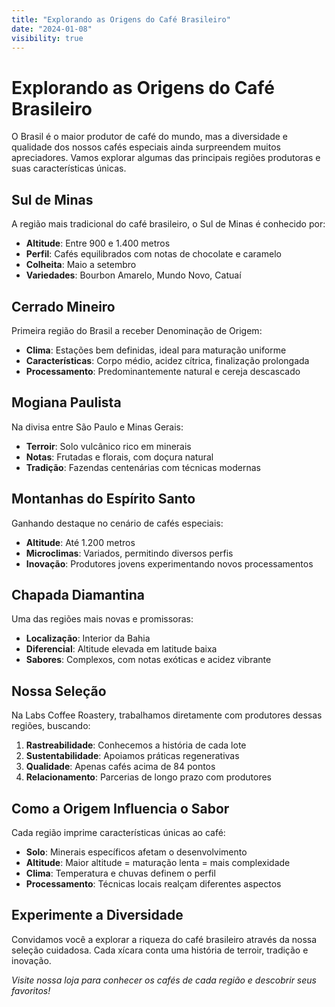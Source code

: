 ```yaml
---
title: "Explorando as Origens do Café Brasileiro"
date: "2024-01-08"
visibility: true
---
```


# Explorando as Origens do Café Brasileiro

O Brasil é o maior produtor de café do mundo, mas a diversidade e qualidade dos nossos cafés especiais ainda surpreendem muitos apreciadores. Vamos explorar algumas das principais regiões produtoras e suas características únicas.

## Sul de Minas

A região mais tradicional do café brasileiro, o Sul de Minas é conhecido por:

- **Altitude**: Entre 900 e 1.400 metros
- **Perfil**: Cafés equilibrados com notas de chocolate e caramelo
- **Colheita**: Maio a setembro
- **Variedades**: Bourbon Amarelo, Mundo Novo, Catuaí

## Cerrado Mineiro

Primeira região do Brasil a receber Denominação de Origem:

- **Clima**: Estações bem definidas, ideal para maturação uniforme
- **Características**: Corpo médio, acidez cítrica, finalização prolongada
- **Processamento**: Predominantemente natural e cereja descascado

## Mogiana Paulista

Na divisa entre São Paulo e Minas Gerais:

- **Terroir**: Solo vulcânico rico em minerais
- **Notas**: Frutadas e florais, com doçura natural
- **Tradição**: Fazendas centenárias com técnicas modernas

## Montanhas do Espírito Santo

Ganhando destaque no cenário de cafés especiais:

- **Altitude**: Até 1.200 metros
- **Microclimas**: Variados, permitindo diversos perfis
- **Inovação**: Produtores jovens experimentando novos processamentos

## Chapada Diamantina

Uma das regiões mais novas e promissoras:

- **Localização**: Interior da Bahia
- **Diferencial**: Altitude elevada em latitude baixa
- **Sabores**: Complexos, com notas exóticas e acidez vibrante

## Nossa Seleção

Na Labs Coffee Roastery, trabalhamos diretamente com produtores dessas regiões, buscando:

1. **Rastreabilidade**: Conhecemos a história de cada lote
2. **Sustentabilidade**: Apoiamos práticas regenerativas
3. **Qualidade**: Apenas cafés acima de 84 pontos
4. **Relacionamento**: Parcerias de longo prazo com produtores

## Como a Origem Influencia o Sabor

Cada região imprime características únicas ao café:

- **Solo**: Minerais específicos afetam o desenvolvimento
- **Altitude**: Maior altitude = maturação lenta = mais complexidade
- **Clima**: Temperatura e chuvas definem o perfil
- **Processamento**: Técnicas locais realçam diferentes aspectos

## Experimente a Diversidade

Convidamos você a explorar a riqueza do café brasileiro através da nossa seleção cuidadosa. Cada xícara conta uma história de terroir, tradição e inovação.

*Visite nossa loja para conhecer os cafés de cada região e descobrir seus favoritos!*